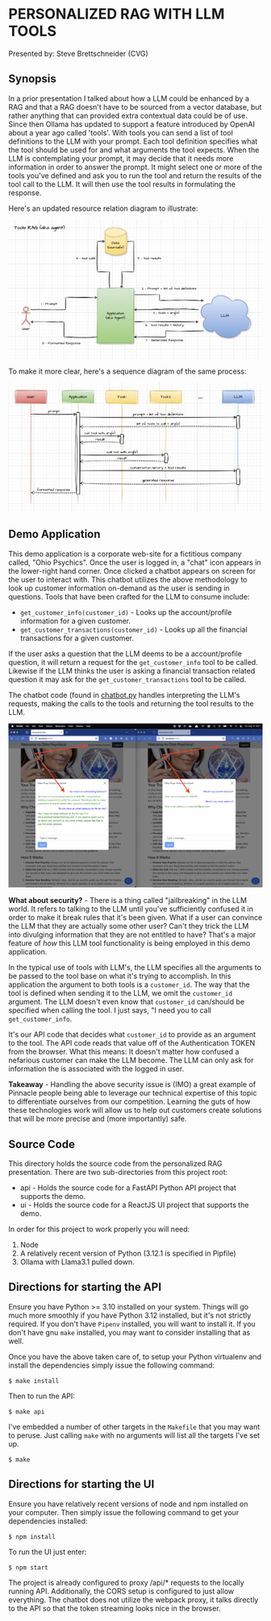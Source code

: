# PERSONALIZED RAG WITH LLM TOOLS #
Presented by: Steve Brettschneider (CVG)


## Synopsis ##

In a prior presentation I talked about how a LLM could be enhanced by a RAG and that
a RAG doesn't have to be sourced from a vector database, but rather anything that
can provided extra contextual data could be of use.  Since then Ollama has updated to
support a feature introduced by OpenAI about a year ago called 'tools'.  With tools
you can send a list of tool definitions to the LLM with your prompt.  Each tool
definition specifies what the tool should be used for and what arguments the tool
expects.  When the LLM is contemplating your prompt, it may decide that it needs
more information in order to answer the prompt.  It might select one or more of the
tools you've defined and ask you to run the tool and return the results of the tool
call to the LLM.  It will then use the tool results in formulating the response.

Here's an updated resource relation diagram to illustrate:

![Resource Relationship Diagram](./etc/flow.png)

To make it more clear, here's a sequence diagram of the same process:

![Sequence Diagram](./etc/sequence.png)


## Demo Application ##

This demo application is a corporate web-site for a fictitious company called, "Ohio
Psychics".  Once the user is logged in, a "chat" icon appears in the lower-right hand
corner.  Once clicked a chatbot appears on screen for the user to interact with.
This chatbot utilizes the above methodology to look up customer information on-demand
as the user is sending in questions.  Tools that have been crafted for the LLM to
consume include:

* `get_customer_info(customer_id)` - Looks up the account/profile information for a
  given customer.
* `get_customer_transactions(customer_id)` - Looks up all the financial transactions
  for a given customer.

If the user asks a question that the LLM deems to be a account/profile question, it
will return a request for the `get_customer_info` tool to be called.  Likewise if
the LLM thinks the user is asking a financial transaction related question it may
ask for the `get_customer_transactions` tool to be called.

The chatbot code (found in [chatbot.py](./api/chatbot.py) handles interpreting the
LLM's requests, making the calls to the tools and returning the tool results to
the LLM.

![Screenshots](./etc/screenshot.png)

**What about security?** - There is a thing called "jailbreaking" in the LLM world.
It refers to talking to the LLM until you've sufficiently confused it in order to
make it break rules that it's been given.  What if a user can convince the LLM that
they are actually some other user?  Can't they trick the LLM into divulging
information that they are not entitled to have?  That's a major feature of _how_
this LLM tool functionality is being employed in this demo application.

In the typical use of tools with LLM's, the LLM specifies all the arguments to be
passed to the tool base on what it's trying to accomplish.  In this application
the argument to both tools is a `customer_id`.  The way that the tool is defined
when sending it to the LLM, we omit the `customer_id` argument.  The LLM doesn't
even know that `customer_id` can/should be specified when calling the tool.  I
just says, "I need you to call `get_customer_info`.

It's our API code that decides what `customer_id` to provide as an argument to the
tool.  The API code reads that value off of the Authentication TOKEN from the
browser.  What this means:  It doesn't matter how confused a nefarious customer
can make the LLM become.  The LLM can only ask for information the is associated
with the logged in user.

**Takeaway** - Handling the above security issue is (IMO) a great example of Pinnacle
people being able to leverage our technical expertise of this topic to differentiate
ourselves from our competition.  Learning the guts of how these technologies work
will allow us to help out customers create solutions that will be more precise
and (more importantly) safe.


## Source Code ##

This directory holds the source code from the personalized RAG presentation.  There are
two sub-directories from this project root:

* api - Holds the source code for a FastAPI Python API project that supports the demo.
* ui - Holds the source code for a ReactJS UI project that supports the demo.

In order for this project to work properly you will need:

1. Node
1. A relatively recent version of Python (3.12.1 is specified in Pipfile)
1. Ollama with Llama3.1 pulled down.


## Directions for starting the API ##

Ensure you have Python >= 3.10 installed on your system.  Things will go much more
smoothly if you have Python 3.12 installed, but it's not strictly required.  If you
don't have `Pipenv` installed, you will want to install it. If you don't have gnu
`make` installed, you may want to consider installing that as well.

Once you have the above taken care of, to setup your Python virtualenv and install
the dependencies simply issue the following command:

    $ make install

Then to run the API:

    $ make api

I've embedded a number of other targets in the `Makefile` that you may want to 
peruse.  Just calling `make` with no arguments will list all the targets I've set
up.

    $ make


## Directions for starting the UI ##

Ensure you have relatively recent versions of node and npm installed on your computer.
Then simply issue the following command to get your dependencies installed:

    $ npm install

To run the UI just enter:

    $ npm start

The project is already configured to proxy /api/* requests to the locally running
API.  Additionally, the CORS setup is configured to just allow everything.  The
chatbot does not utilize the webpack proxy, it talks directly to the API so that
the token streaming looks nice in the browser.

